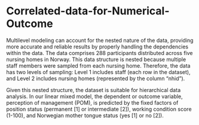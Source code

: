 # Correlated-data-for-Numerical-Outcome
Multilevel modeling can account for the nested nature of the data, providing more accurate and reliable results by properly handling the dependencies within the data.
The data comprises 288 participants distributed across five nursing homes in Norway. This data structure is nested because multiple staff members were sampled from each nursing home. Therefore, the data has two levels of sampling: Level 1 includes staff (each row in the dataset), and Level 2 includes nursing homes (represented by the column “nhid”).

Given this nested structure, the dataset is suitable for hierarchical data analysis. In our linear mixed model, the dependent or outcome variable, perception of management (POM), is predicted by the fixed factors of position status (permanent [1] or intermediate [2]), working condition score (1-100), and Norwegian mother tongue status (yes [1] or no [2]).
